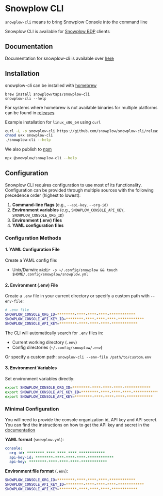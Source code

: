 # Snowplow CLI

`snowplow-cli` means to bring Snowplow Console into the command line

<!-- TODO: Add screenshot -->

Snowplow CLI is available for [Snowplow BDP](https://docs.snowplow.io/docs/feature-comparison/) clients

## Documentation

Documentation for snowplow-cli is available over [here](https://docs.snowplow.io/docs/understanding-tracking-design/managing-your-data-structures/cli/)

## Installation

snowplow-cli can be installed with [homebrew](https://brew.sh/)

```
brew install snowplow/taps/snowplow-cli
snowplow-cli --help
```

For systems where homebrew is not available binaries for multiple platforms can be found in [releases](https://github.com/snowplow/snowplow-cli/releases)

Example installation for `linux_x86_64` using `curl`

```bash
curl -L -o snowplow-cli https://github.com/snowplow/snowplow-cli/releases/latest/download/snowplow-cli_linux_x86_64
chmod u+x snowplow-cli
./snowplow-cli --help
```

We also publish to [npm](https://www.npmjs.com/package/@snowplow/snowplow-cli)

```bash
npx @snowplow/snowplow-cli --help
```

## Configuration

Snowplow CLI requires configuration to use most of its functionality. Configuration can be provided through multiple sources with the following precedence order (highest to lowest):

1. **Command-line flags** (e.g., `--api-key`, `--org-id`)
2. **Environment variables** (e.g., `SNOWPLOW_CONSOLE_API_KEY`, `SNOWPLOW_CONSOLE_ORG_ID`)
3. **Environment (.env) files**
4. **YAML configuration files**

### Configuration Methods

#### 1. YAML Configuration File

Create a YAML config file:

- Unix/Darwin: `mkdir -p ~/.config/snowplow && touch $HOME/.config/snowplow/snowplow.yml`
<!-- TODO: Windows -->

#### 2. Environment (.env) File

Create a `.env` file in your current directory or specify a custom path with `--env-file`:

```bash
# .env file
SNOWPLOW_CONSOLE_ORG_ID=********-****-****-****-************
SNOWPLOW_CONSOLE_API_KEY_ID=********-****-****-****-************
SNOWPLOW_CONSOLE_API_KEY=********-****-****-****-************
```

The CLI will automatically search for `.env` files in:
- Current working directory (`.env`)
- Config directories (`~/.config/snowplow/.env`)

Or specify a custom path: `snowplow-cli --env-file /path/to/custom.env`

#### 3. Environment Variables

Set environment variables directly:

```bash
export SNOWPLOW_CONSOLE_ORG_ID=********-****-****-****-************
export SNOWPLOW_CONSOLE_API_KEY_ID=********-****-****-****-************
export SNOWPLOW_CONSOLE_API_KEY=********-****-****-****-************
```

### Minimal Configuration

You will need to provide the console organization id, API key and API secret.
You can find the instructions on how to get the API key and secret in the [documentation](https://docs.snowplow.io/docs/using-the-snowplow-console/managing-console-api-authentication/#credentials-ui-v3)

**YAML format** (`snowplow.yml`):

```yaml
console:
  org-id: ********-****-****-****-************
  api-key-id: ********-****-****-****-************
  api-key: ********-****-****-****-************
```

**Environment file format** (`.env`):

```bash
SNOWPLOW_CONSOLE_ORG_ID=********-****-****-****-************
SNOWPLOW_CONSOLE_API_KEY_ID=********-****-****-****-************
SNOWPLOW_CONSOLE_API_KEY=********-****-****-****-************
```
